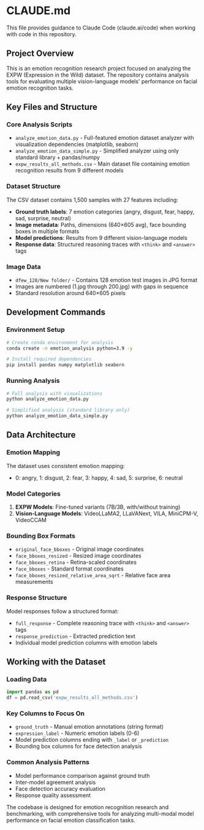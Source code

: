 # CLAUDE.md

This file provides guidance to Claude Code (claude.ai/code) when working with code in this repository.

## Project Overview

This is an emotion recognition research project focused on analyzing the EXPW (Expression in the Wild) dataset. The repository contains analysis tools for evaluating multiple vision-language models' performance on facial emotion recognition tasks.

## Key Files and Structure

### Core Analysis Scripts
- `analyze_emotion_data.py` - Full-featured emotion dataset analyzer with visualization dependencies (matplotlib, seaborn)
- `analyze_emotion_data_simple.py` - Simplified analyzer using only standard library + pandas/numpy
- `expw_results_all_methods.csv` - Main dataset file containing emotion recognition results from 9 different models

### Dataset Structure
The CSV dataset contains 1,500 samples with 27 features including:
- **Ground truth labels**: 7 emotion categories (angry, disgust, fear, happy, sad, surprise, neutral)
- **Image metadata**: Paths, dimensions (640×605 avg), face bounding boxes in multiple formats
- **Model predictions**: Results from 9 different vision-language models
- **Response data**: Structured reasoning traces with `<think>` and `<answer>` tags

### Image Data
- `dfew_128/New folder/` - Contains 128 emotion test images in JPG format
- Images are numbered (1.jpg through 200.jpg) with gaps in sequence
- Standard resolution around 640×605 pixels

## Development Commands

### Environment Setup
```bash
# Create conda environment for analysis
conda create -n emotion_analysis python=3.9 -y

# Install required dependencies
pip install pandas numpy matplotlib seaborn
```

### Running Analysis
```bash
# Full analysis with visualizations
python analyze_emotion_data.py

# Simplified analysis (standard library only)
python analyze_emotion_data_simple.py
```

## Data Architecture

### Emotion Mapping
The dataset uses consistent emotion mapping:
- 0: angry, 1: disgust, 2: fear, 3: happy, 4: sad, 5: surprise, 6: neutral

### Model Categories
1. **EXPW Models**: Fine-tuned variants (7B/3B, with/without training)
2. **Vision-Language Models**: VideoLLaMA2, LLaVANext, VILA, MiniCPM-V, VideoCCAM

### Bounding Box Formats
- `original_face_bboxes` - Original image coordinates
- `face_bboxes_resized` - Resized image coordinates  
- `face_bboxes_retina` - Retina-scaled coordinates
- `face_bboxes` - Standard format coordinates
- `face_bboxes_resized_relative_area_sqrt` - Relative face area measurements

### Response Structure
Model responses follow a structured format:
- `full_response` - Complete reasoning trace with `<think>` and `<answer>` tags
- `response_prediction` - Extracted prediction text
- Individual model prediction columns with emotion labels

## Working with the Dataset

### Loading Data
```python
import pandas as pd
df = pd.read_csv('expw_results_all_methods.csv')
```

### Key Columns to Focus On
- `ground_truth` - Manual emotion annotations (string format)
- `expression_label` - Numeric emotion labels (0-6)
- Model prediction columns ending with `_label` or `_prediction`
- Bounding box columns for face detection analysis

### Common Analysis Patterns
- Model performance comparison against ground truth
- Inter-model agreement analysis
- Face detection accuracy evaluation
- Response quality assessment

The codebase is designed for emotion recognition research and benchmarking, with comprehensive tools for analyzing multi-modal model performance on facial emotion classification tasks.
